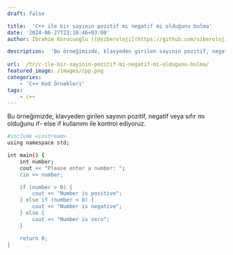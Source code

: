 ```yaml
---
draft: false

title:  'C++ ile bir sayının pozitif mi negatif mi olduğunu bulma'
date: '2024-06-27T23:18:46+03:00'
author: İbrahim Korucuoğlu ([@siberoloji](https://github.com/siberoloji))

description:  'Bu örneğimizde, klavyeden girilen sayının pozitif, negatif veya sıfır mı olduğunu if- else if kullanımı ile kontrol ediyoruz.' 
 
url:  /tr/c-ile-bir-sayinin-pozitif-mi-negatif-mi-oldugunu-bulma/ 
featured_image: /images/cpp.png
categories:
    - 'C++ Kod Örnekleri'
tags:
    - c++
---
```

Bu örneğimizde, klavyeden girilen sayının pozitif, negatif veya sıfır mı olduğunu if- else if kullanımı ile kontrol ediyoruz.
```bash
#include <iostream>
using namespace std;

int main() {
    int number;
    cout << "Please enter a number: ";
    cin >> number;

    if (number > 0) {
        cout << "Number is positive";
    } else if (number < 0) {
        cout << "Number is negative";
    } else {
        cout << "Number is zero";
    }

    return 0;
}
```
